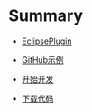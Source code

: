 # Summary

* [EclipsePlugin](README.md)

* [GitHub示例](https://legacy.gitbook.com/book/doraliudd/eclipsedeveloper/edit#)

* [开始开发](newProject.md)

* [下载代码](pullServer.md)



